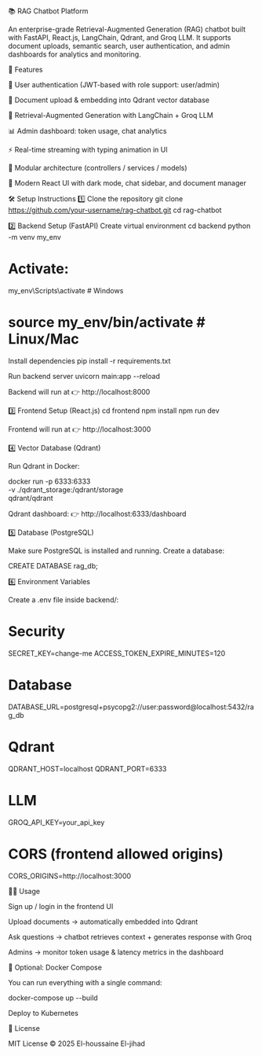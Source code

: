 📚 RAG Chatbot Platform

An enterprise-grade Retrieval-Augmented Generation (RAG) chatbot built with FastAPI, React.js, LangChain, Qdrant, and Groq LLM.
It supports document uploads, semantic search, user authentication, and admin dashboards for analytics and monitoring.

🚀 Features

🔐 User authentication (JWT-based with role support: user/admin)

📂 Document upload & embedding into Qdrant vector database

🧠 Retrieval-Augmented Generation with LangChain + Groq LLM

📊 Admin dashboard: token usage, chat analytics

⚡ Real-time streaming with typing animation in UI

🧩 Modular architecture (controllers / services / models)

🎨 Modern React UI with dark mode, chat sidebar, and document manager

🛠️ Setup Instructions
1️⃣ Clone the repository
git clone https://github.com/your-username/rag-chatbot.git
cd rag-chatbot

2️⃣ Backend Setup (FastAPI)
Create virtual environment
cd backend
python -m venv my_env
# Activate:
my_env\Scripts\activate      # Windows
# source my_env/bin/activate # Linux/Mac

Install dependencies
pip install -r requirements.txt

Run backend server
uvicorn main:app --reload


Backend will run at 👉 http://localhost:8000

3️⃣ Frontend Setup (React.js)
cd frontend
npm install
npm run dev


Frontend will run at 👉 http://localhost:3000

4️⃣ Vector Database (Qdrant)

Run Qdrant in Docker:

docker run -p 6333:6333 \
  -v ./qdrant_storage:/qdrant/storage \
  qdrant/qdrant


Qdrant dashboard: 👉 http://localhost:6333/dashboard

5️⃣ Database (PostgreSQL)

Make sure PostgreSQL is installed and running.
Create a database:

CREATE DATABASE rag_db;

6️⃣ Environment Variables

Create a .env file inside backend/:

# Security
SECRET_KEY=change-me
ACCESS_TOKEN_EXPIRE_MINUTES=120

# Database
DATABASE_URL=postgresql+psycopg2://user:password@localhost:5432/rag_db

# Qdrant
QDRANT_HOST=localhost
QDRANT_PORT=6333

# LLM
GROQ_API_KEY=your_api_key

# CORS (frontend allowed origins)
CORS_ORIGINS=http://localhost:3000

🧑‍💻 Usage

Sign up / login in the frontend UI

Upload documents → automatically embedded into Qdrant

Ask questions → chatbot retrieves context + generates response with Groq

Admins → monitor token usage & latency metrics in the dashboard

🐳 Optional: Docker Compose

You can run everything with a single command:

docker-compose up --build

 Deploy to Kubernetes


📜 License

MIT License © 2025 El-houssaine El-jihad